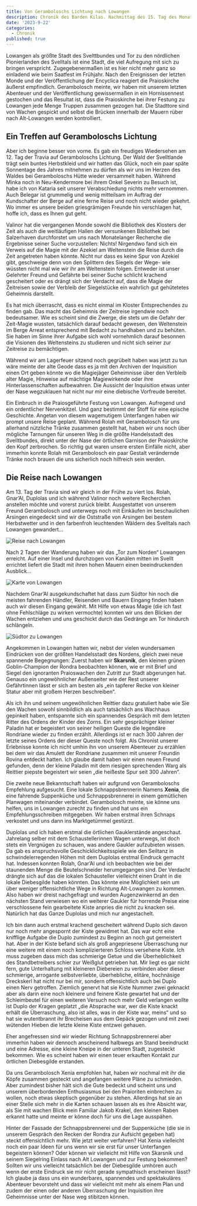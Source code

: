 ```yaml
---
title: Von Geramboloschs Lichtung nach Lowangen
description: Chronik des Barden Kilas. Nachmittag des 15. Tag des Monats der Travia. 10. Monat des Kalender der Mittelreiche – Handelsstadt Lowangen
date: '2023-9-22'
categories:
  - Chronik
published: true
---
```


Lowangen als größte Stadt des Svelttbundes und Tor zu den nördlichen Pionierlanden des Svelltals ist eine Stadt, die viel Aufregung mit sich zu bringen verspricht. Zugegebenermaßen ist es hier nicht mehr ganz so einladend wie beim Saatfest im Frühjahr. Nach den Ereignissen der letzten Monde und der Veröffentlichung der Encyclica reagiert die Praioskirche äußerst empfindlich. Gerambolosch meinte, wir haben mit unserem letzten Abenteuer und der Veröffentlichung gewissermaßen in ein Hornissennest gestochen und das Resultat ist, dass die Praioskirche bei ihrer Festung zu Lowangen jede Menge Truppen zusammen gezogen hat. Die Stadttore sind von Wachen gespickt und selbst die Brücken innerhalb der Mauern rüber nach Alt-Lowangen werden kontrolliert.

## Ein Treffen auf Geramboloschs Lichtung

Aber ich beginne besser von vorne. Es gab ein freudiges Wiedersehen am 12. Tag der Travia auf Geramboloschs Lichtung. Der Wald der Svelltlande trägt sein buntes Herbstkleid und wir hatten das Glück, noch ein paar späte Sonnentage des Jahres mitnehmen zu dürfen als wir uns im Herzen des Waldes bei Geramboloschs Hütte wieder versammelt haben. Während Minka noch in Neu-Kendermore bei ihrem Onkel Severin zu Besuch ist, habe ich von Kataria seit unserer Verabschiedung nichts mehr vernommen. Auch Belegar ist grummelig und wenig mitteilsam im Auftrag der Kundschafter der Berge auf eine ferne Reise und noch nicht wieder gekehrt. Wo immer es unsere beiden griesgrämigen Freunde hin verschlagen hat, hoffe ich, dass es Ihnen gut geht.

Valinor hat die vergangenen Monde sowohl die Bibliothek des Klosters der Zeit als auch die weitläufigen Hallen der versunkenen Bibliothek bei Salzerhaven durchforstet um uns nach Monatelanger Recherche die Ergebnisse seiner Suche vorzustellen: Nichts! Nirgendwo fand sich ein Verweis auf die Magie mit der Azekiel am Weltenstein die Reise durch die Zeit angetreten haben könnte. Nicht nur dass es keine Spur von Azekiel gibt, geschweige denn von den Splittern des Siegels der Wege- wie wüssten nicht mal wie wir ihr am Weltenstein folgen. Entweder ist unser Gelehrter Freund und Gefährte bei seiner Suche schlicht krachend gescheitert oder es drängt sich der Verdacht auf, dass die Magie der Zeitreisen sowie der Verbleib der Siegelstücke ein wahrlich gut gehütetetes Geheimnis darstellt.

Es hat mich überrascht, dass es nicht einmal im Kloster Entsprechendes zu finden gab. Das macht das Geheimnis der Zeitreise irgendwie noch bedeutsamer. Wie es scheint sind die Zwerge, die stets um die Gefahr der Zeit-Magie wussten, tatsächlich darauf bedacht gewesen, den Weltenstein im Berge Arreat entsprechend mit Bedacht zu handhaben und zu behüten. Sie haben im Sinne ihrer Aufgabe sich wohl vornehmlich darauf besonnen die Visionen des Weltensteins zu studieren und nicht sich seiner zur Zeitreise zu bemächtigen.

Während wir am Lagerfeuer sitzend noch gegrübelt haben was jetzt zu tun wäre meinte der alte Geode dass es ja mit den Archiven der Inquisition einen Ort geben könnte wo die Magiejäger Geheimnisse über den Verbleib alter Magie, Hinweise auf mächtige Magiewirkende oder ihre Hinterlassenschaften aufbewahren. Die Aussicht der Inquisition etwas unter der Nase wegzuklauen hat nicht nur mir eine diebische Vorfreude bereitet.

Ein Einbruch in die Praiosgeführte Festung von Lowangen. Aufregend und ein ordentlicher Nervenkitzel. Und ganz bestimmt der Stoff für eine epische Geschichte. Angetan von diesem wagemutigem Unterfangen haben wir prompt unsere Reise geplant. Während Rolah mit Gerambolosch für uns allerhand nützliche Tränke zusammen gestellt hat, haben wir uns noch über mögliche Tarnungen für unseren Weg in die größte Handelsstadt des Svelltbundes, direkt unter der Nase der örtlichen Garnison der Praioskirche den Kopf zerbrochen. So richtig gut waren unsere ersten Einfälle nicht, aber immerhin konnte Rolah mit Gerambolosch ein paar Gestalt verändernde Tränke noch brauen die uns sicherlich noch hilfreich sein werden.

## Die Reise nach Lowangen

Am 13. Tag der Travia sind wir gleich in der Frühe zu viert los. Rolah, Gnar’Al, Duplolas und ich während Valinor noch weitere Recherchen anstellen möchte und vorerst zurück bleibt. Ausgestattet von unserem Freund Gerambolosch und unterwegs noch mit Einkäufen im beschaulichen Arsingen eingedeckt sind wir die Oststraße von Arsingen bei bestem Herbstwetter und in den farbenfroh leuchtenden Wäldern des Svelltals nach Lowangen gewandert…

![Reise nach Lowangen](maps/reise-nach-lowangen.jpg)

Nach 2 Tagen der Wanderung haben wir das „Tor zum Norden“ Lowangen erreicht. Auf einer Insel und durchzogen von Kanälen mitten im Svellt errichtet liefert die Stadt mit ihren hohen Mauern einen beeindruckenden Ausblick...

![Karte von Lowangen](maps/lowangen.jpg)

Nachdem Gnar’Al ausgekundschaftet hat dass zum Südtor hin noch die meisten fahrenden Händler, Reisenden und Bauern Eingang finden haben auch wir diesen Eingang gewählt. Mit Hilfe von etwas Magie (die ich fast ohne Fehlschläge zu wirken vermochte) konnten wir uns den Blicken der Wachen entziehen und uns geschickt durch das Gedränge am Tor hindurch schlängeln.

![Südtor zu Lowangen](maps/lowangen-suedtor.jpg)

Angekommen in Lowangen hatten wir, nebst der vielen wundersamen Eindrücken von der größten Handelsstadt des Nordens, gleich zwei neue spannende Begegnungen: Zuerst haben wir **Skarsnik**, den kleinen grünen Goblin-Champion der Rondra beobachten können, wie er mit Brief und Siegel den ignoranten Praioswachen den Zutritt zur Stadt abgerungen hat. Genauso ein ungewöhnlicher Außenseiter wie der Rest unserer Gefährtinnen lässt er sich am besten als „ein tapferer Recke von kleiner Statur aber mit großem Herzen beschreiben“.

Als ich ihn und seinem ungewöhnlichen Reittier dazu gratuliert habe wie Sie den Wachen sowohl sinnbildlich als auch tatsächlich ans Wachhaus gepinkelt haben, entspannte sich ein spannendes Gespräch mit dem letzten Ritter des Ordens der Kinder des Zorns. Ein sehr gesprächiger kleiner Paladin hat er begeistert von seiner heiligen Queste die legendäre Rondriane wieder zu finden erzählt. Allerdings ist er nach 300 Jahren der letzte seines Ordens der dieser Queste noch folgt. Als Chronist unserer Erlebnisse konnte ich nicht umhin ihn von unserem Abenteuer zu erzählen bei dem wir das Amulett der Rondriane zusammen mit unserer Freundin Rovina entdeckt hatten. Ich glaube damit haben wir einen neuen Freund gefunden, denn der kleine Paladin mit dem riesigen sprechenden Warg als Reittier piepste begeistert wir seien „die heißeste Spur seit 300 Jahren“.

Die zweite neue Bekanntschaft haben wir aufgrund von Geramboloschs Empfehlung aufgesucht. Eine lokale Schnappsbrennerin Namens **Xenia**, die eine fahrende Suppenküche und Schnappsbrennerei in einem gemütlichen Planwagen miteinander verbindet. Gerambolosch meinte, sie könne uns helfen, uns in Lowangen zurecht zu finden und hat uns ein Empfehlungsschreiben mitgegeben. Wir haben erstmal ihren Schnaps verkostet und uns dann ins Marktgetümmel gestürzt.

Duplolas und ich haben erstmal die örtlichen Gauklerstände angeschaut. Jahrelang selber mit dem Schaustellerinnen Wagen unterwegs, ist doch stets ein Vergnügen zu schauen, was andere Gaukler aufzubieten wissen. Da gab es anspruchsvolle Geschicklichkeitsspiele wie den Seiltanz in schwindelerregenden Höhen mit dem Duplolas erstmal Eindruck gemacht hat. Indessen konnten Rolah, Gnar’Al und ich beobachten wie bei der staunenden Menge die Beutelschneider herumgegangen sind. Der Verdacht drängte sich auf das die lokalen Schausteller vielleicht einen Draht in die lokale Diebesgilde haben könnten. Das könnte eine Möglichkeit sein um über weniger offensichtliche Wege in Richtung Alt-Lowangen zu kommen. Also haben wir dreist nachgefragt und wurden Augenzwinkernd an den nächsten Stand verwiesen wo ein weiterer Gaukler für horrende Preise eine verschlossene fein gearbeitete Kiste anpries die nicht zu knacken sei. Natürlich hat das Ganze Duplolas und mich nur angestachelt.

Ich bin dann auch erstmal krachend gescheitert während Duplo sich davon nur noch mehr angespornt der Kiste gewidmet hat. Das war echt eine knifflige Aufgabe die Duplo zumindest zu Beginn an noch gut gemeistert hat. Aber in der Kiste befand sich als groß angepriesene Überraschung nur eine weitere mit einem noch komplizierteren Schloss versehene Kiste. Ich muss zugeben dass mich das schmierige Getue und die Überheblichkeit des Standbetreibers schier zur Weißglut getrieben hat. Mir liegt es gar nicht fern, gute Unterhaltung mit kleineren Diebereien zu verbinden aber dieser schmierige, arrogante selbstverliebte, überhebliche, elitäre, hochnäsige Dreckskerl hat nicht nur bei mir, sondern offensichtlich auch bei Duplo einen Nerv getroffen. Ziemlich genervt hat sie Kiste Nummer zwei geknackt aber als darin eine noch kleinere und feinere Kiste gewartet hat und der Schleimbeutel für einen weiteren Versuch noch mehr Geld verlangen wollte ist Duplo der Kragen geplatzt „die Absprache war, wer die Kiste knackt erhält die Überraschung, also ist alles, was in der Kiste war, meins“ und so hat sie wutentbrannt ihr Brecheisen aus dem Gepäck gezogen und mit zwei wütenden Hieben die letzte kleine Kiste entzwei gehauen.

Eher angefressen sind wir wieder Richtung Schnappsbrennerei aber immerhin haben wir dennoch anscheinend halbwegs am Stand beeindruckt und eine Adresse, eine kleine Kneipe in der unteren Stadt, zugesteckt bekommen. Wie es scheint haben wir einen teuer erkauften Kontakt zur örtlichen Diebesgilde erstanden.

Da uns Gerambolosch Xenia empfohlen hat, haben wir nochmal mit ihr die Köpfe zusammen gesteckt und angefangen weitere Pläne zu schmieden. Aber zumindest bisher hält sich die Gute bedeckt und scheint uns und unserem überbordenden Enthusiasmus bei den Praioriten einbrechen zu wollen, noch etwas skeptisch gegenüber zu stehen. Allerdings hat sie an einer Stelle sich mehr in die Karten schauen lassen als es ihre Absicht war, als Sie mit wachen Blick mein Familiar Jakob Krakel, den kleinen Raben erkannt hatte und meinte er könne doch für uns die Lage ausspähen.

Hinter der Fassade der Schnappsbrennerei und der Suppenküche (die sie in unserem Gespräch den Recken der Rondra zur Aufsicht gegeben hat) steckt offensichtlich mehr. Wie jetzt weiter verfahren? Hat Xenia vielleicht noch ein paar Ideen für uns wenn wir sie erst für unser Unterfangen begeistern können? Oder können wir vielleicht mit Hilfe von Skarsnik und seinem Siegelring Einlass nach Alt Lowangen und zur Festung bekommen? Sollten wir uns vielleicht tatsächlich bei der Diebesgilde umhören auch wenn der erste Eindruck sie mir nicht gerade sympathisch erscheinen lässt? Ich glaube ja dass uns ein wunderbares, spannendes und spektakuläres Abenteuer bevorsteht und dass wir vielleicht mit mehr als einem Plan und zudem der einen oder anderen Überraschung der Inquisition ihre Geheimnisse unter der Nase weg stibitzen können.
